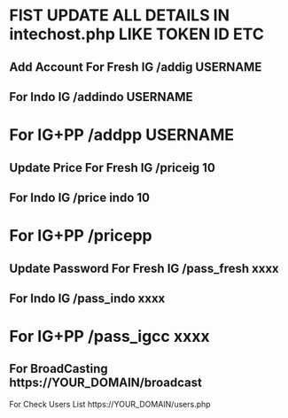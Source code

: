 FIST UPDATE ALL DETAILS IN
intechost.php
LIKE TOKEN ID ETC
=======================
Add Account
For Fresh IG
/addig USERNAME
-----------
For Indo IG
/addindo USERNAME
-----------
For IG+PP
/addpp USERNAME
=======================
Update Price
For Fresh IG
/priceig 10
-----------
For Indo IG
/price indo 10
-----------
For IG+PP
/pricepp
=======================
Update Password
For Fresh IG
/pass_fresh xxxx
-----------
For Indo IG
/pass_indo xxxx
-----------
For IG+PP
/pass_igcc xxxx
=======================
For BroadCasting
https://YOUR_DOMAIN/broadcast
-----------
For Check Users List
https://YOUR_DOMAIN/users.php